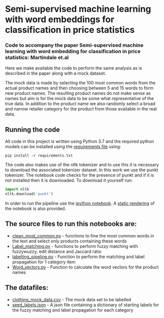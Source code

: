 # Semi-supervised machine learning with word embeddings for classification in price statistics

### Code to accompany the paper Semi-supervised machine learning with word embedding for classification in price statistics: Martindale et.al 

Here we make available the code to perform the same analysis as is described in the paper along with a 
mock dataset. 

The mock data is made by selecting the 100 most common words from the actual product names and then choosing 
between 5 and 15 words to form new product names. 
The resulting product names do not make sense as names but aim is for the mock data 
to be some what representative of the true data. 
In addition to the product name we also randomly select a broad and narrow retailer category for
 the product from those available in the real data. 

## Running the code
All code in this project is written using Python 3.7 and the required python models can be installed using
the [requirements file](requirements.txt) using:
```
pip install -r requirements.txt
```

The code also makes use of the nltk tokenizer and to use this it is necessary to download the associated tokenizer 
dataset. In this work we use the punkt tokenizer. The notebook code checks for the presence of punkt and if it is not
 installed then it is downloaded. 
To download it yourself run:
```python
import nltk
nltk.download('punkt')
```

In order to run the pipeline use the [ipython notebook](label_propagation_and_classification.ipynb).
A [static rendering](https://onsbigdata.github.io/labelpropagation_clothing/) of the notebook is also provided.

## The source files to run this notebooks are:
* [clean_most_common.py](src/clean_most_common.py) - functions to fine the most common words in the text and select only products containing these words
* [Label_matching.py](src/Label_matching.py) - functions to perform fuzzy matching with fuzzywuzzy, edit distance and Jaccard ratio
* [labelling_pipeline.py](src/labelling_pipeline.py) - Function to perform the matching and label propagation for 1 category item
* [Word_vectors.py](src/Word_vectors.py) - Function to calculate the word vectors for the product names

## The datafiles:
* [clothing_mock_data.csv](data/clothing_mock_data.csv) - The mock data set to be labelled
* [seed_labels.json](data/seed_labels.json) - A json file containing a dictionary of starting labels for the fuzzy matching and label propagation for each category

